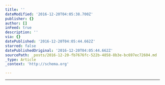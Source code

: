 ```yaml
---
title: ''
dateModified: '2016-12-20T04:05:38.700Z'
publisher: {}
author: []
inFeed: true
description: ''
via: {}
datePublished: '2016-12-20T04:05:44.662Z'
starred: false
datePublishedOriginal: '2016-12-20T04:05:44.662Z'
sourcePath: _posts/2016-12-20-fb7676fc-522b-4858-8b3e-bc697ec72604.md
_type: Article
_context: 'http://schema.org'

---
```

---